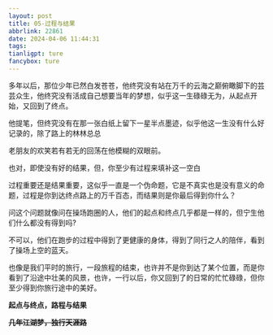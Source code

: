 ```yaml
---
layout: post
title: 05-过程与结果
abbrlink: 22861
date: 2024-04-06 11:44:31
tags:
tianligpt: ture
fancybox: ture
---
```

多年以后，那位少年已然白发苍苍，他终究没有站在万千的云海之巅俯瞰脚下的芸芸众生，他终究没有活成自己想要当年的梦想，似乎这一生碌碌无为，从起点开始，又回到了终点。

他提笔，但终究没有在那一张白纸上留下一星半点墨迹，似乎他这一生没有什么好记录的，除了路上的林林总总

老朋友的欢笑若有若无的回荡在他模糊的双眼前。

也对，即使没有好的结果，但，你至少有过程来填补这一空白

过程重要还是结果重要，这似乎一直是一个伪命题，它是不真实也是没有意义的命题，过程是你到达终点路上的万千百态，而结果则是你最后得到你什么？

问这个问题就像问在操场跑圈的人，他们的起点和终点几乎都是一样的，但宁生他们什么都没有得到吗?

不可以，他们在跑步的过程中得到了更健康的身体，得到了同行之人的陪伴，看到了操场上空的蓝天。

也像是我们平时的旅行，一段旅程的结束，也许并不是你到达了某个位置，而是你看到了沿途中壮美的风景，也许，一行以后，你又回到了的日常的忙忙碌碌，但你至少得到你旅行途中的美好。

**起点与终点，路程与结果**

~~**几年江湖梦，独行天涯路**~~